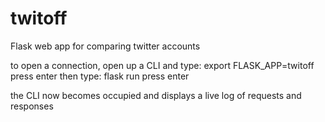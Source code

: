 # twitoff
Flask web app for comparing twitter accounts

to open a connection, open up a CLI and type:
export FLASK_APP=twitoff
press enter
then type:
flask run
press enter

the CLI now becomes occupied and displays a live log of requests and responses